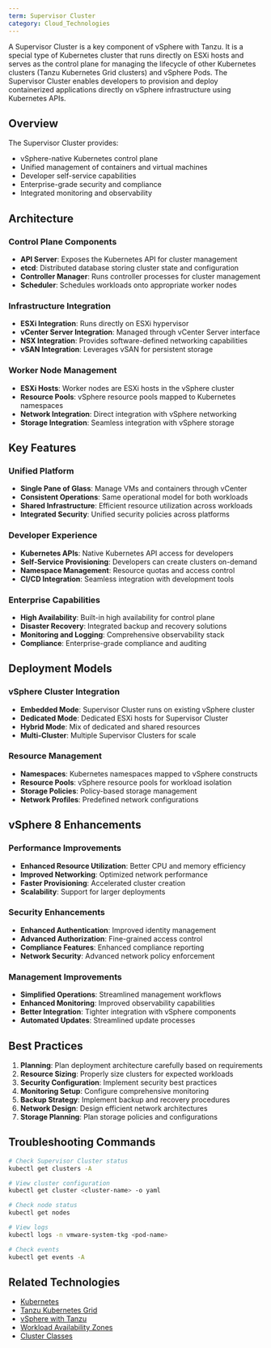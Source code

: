 ```yaml
---
term: Supervisor Cluster
category: Cloud_Technologies
---
```


A Supervisor Cluster is a key component of vSphere with Tanzu. It is a special type of Kubernetes cluster that runs directly on ESXi hosts and serves as the control plane for managing the lifecycle of other Kubernetes clusters (Tanzu Kubernetes Grid clusters) and vSphere Pods. The Supervisor Cluster enables developers to provision and deploy containerized applications directly on vSphere infrastructure using Kubernetes APIs.

## Overview

The Supervisor Cluster provides:
- vSphere-native Kubernetes control plane
- Unified management of containers and virtual machines
- Developer self-service capabilities
- Enterprise-grade security and compliance
- Integrated monitoring and observability

## Architecture

### Control Plane Components
- **API Server**: Exposes the Kubernetes API for cluster management
- **etcd**: Distributed database storing cluster state and configuration
- **Controller Manager**: Runs controller processes for cluster management
- **Scheduler**: Schedules workloads onto appropriate worker nodes

### Infrastructure Integration
- **ESXi Integration**: Runs directly on ESXi hypervisor
- **vCenter Server Integration**: Managed through vCenter Server interface
- **NSX Integration**: Provides software-defined networking capabilities
- **vSAN Integration**: Leverages vSAN for persistent storage

### Worker Node Management
- **ESXi Hosts**: Worker nodes are ESXi hosts in the vSphere cluster
- **Resource Pools**: vSphere resource pools mapped to Kubernetes namespaces
- **Network Integration**: Direct integration with vSphere networking
- **Storage Integration**: Seamless integration with vSphere storage

## Key Features

### Unified Platform
- **Single Pane of Glass**: Manage VMs and containers through vCenter
- **Consistent Operations**: Same operational model for both workloads
- **Shared Infrastructure**: Efficient resource utilization across workloads
- **Integrated Security**: Unified security policies across platforms

### Developer Experience
- **Kubernetes APIs**: Native Kubernetes API access for developers
- **Self-Service Provisioning**: Developers can create clusters on-demand
- **Namespace Management**: Resource quotas and access control
- **CI/CD Integration**: Seamless integration with development tools

### Enterprise Capabilities
- **High Availability**: Built-in high availability for control plane
- **Disaster Recovery**: Integrated backup and recovery solutions
- **Monitoring and Logging**: Comprehensive observability stack
- **Compliance**: Enterprise-grade compliance and auditing

## Deployment Models

### vSphere Cluster Integration
- **Embedded Mode**: Supervisor Cluster runs on existing vSphere cluster
- **Dedicated Mode**: Dedicated ESXi hosts for Supervisor Cluster
- **Hybrid Mode**: Mix of dedicated and shared resources
- **Multi-Cluster**: Multiple Supervisor Clusters for scale

### Resource Management
- **Namespaces**: Kubernetes namespaces mapped to vSphere constructs
- **Resource Pools**: vSphere resource pools for workload isolation
- **Storage Policies**: Policy-based storage management
- **Network Profiles**: Predefined network configurations

## vSphere 8 Enhancements

### Performance Improvements
- **Enhanced Resource Utilization**: Better CPU and memory efficiency
- **Improved Networking**: Optimized network performance
- **Faster Provisioning**: Accelerated cluster creation
- **Scalability**: Support for larger deployments

### Security Enhancements
- **Enhanced Authentication**: Improved identity management
- **Advanced Authorization**: Fine-grained access control
- **Compliance Features**: Enhanced compliance reporting
- **Network Security**: Advanced network policy enforcement

### Management Improvements
- **Simplified Operations**: Streamlined management workflows
- **Enhanced Monitoring**: Improved observability capabilities
- **Better Integration**: Tighter integration with vSphere components
- **Automated Updates**: Streamlined update processes

## Best Practices

1. **Planning**: Plan deployment architecture carefully based on requirements
2. **Resource Sizing**: Properly size clusters for expected workloads
3. **Security Configuration**: Implement security best practices
4. **Monitoring Setup**: Configure comprehensive monitoring
5. **Backup Strategy**: Implement backup and recovery procedures
6. **Network Design**: Design efficient network architectures
7. **Storage Planning**: Plan storage policies and configurations

## Troubleshooting Commands

```bash
# Check Supervisor Cluster status
kubectl get clusters -A

# View cluster configuration
kubectl get cluster <cluster-name> -o yaml

# Check node status
kubectl get nodes

# View logs
kubectl logs -n vmware-system-tkg <pod-name>

# Check events
kubectl get events -A
```

## Related Technologies

- [Kubernetes](/glossary/term/kubernetes.md)
- [Tanzu Kubernetes Grid](/glossary/term/tanzu.md)
- [vSphere with Tanzu](/glossary/term/vsphere-with-tanzu.md)
- [Workload Availability Zones](/glossary/term/workload-availability-zones.md)
- [Cluster Classes](/glossary/term/cluster-classes.md)
